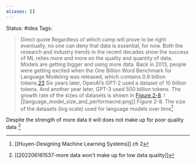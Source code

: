 ```yaml
---
aliases: []
---
```

Status: #idea
Tags: 

>Direct quote
>Regardless of which camp will prove to be right eventually, no one can deny that data is essential, for now. Both the research and industry trends in the recent decades show the success of ML relies more and more on the quality and quantity of data. Models are getting bigger and using more data. Back in 2013, people were getting excited when the One Billion Word Benchmark for Language Modeling was released, which contains 0.8 billion tokens.[23](https://learning.oreilly.com/library/view/designing-machine-learning/9781098107956/ch02.html#ch01fn56) Six years later, OpenAI’s GPT-2 used a dataset of 10 billion tokens. And another year later, GPT-3 used 500 billion tokens. The growth rate of the sizes of datasets is shown in [Figure 2-8](https://learning.oreilly.com/library/view/designing-machine-learning/9781098107956/ch02.html#the_size_of_the_datasets_left_parenthes).
>![[language_model_size_and_performacne.png]]
>Figure 2-8. The size of the datasets (log scale) used for language models over time[^1]

Despite the strength of more data it will does not make up for poor quality data [^2]
[^1]:[[Huyen-Designing Machine Learning Systems]] ch 2
[^2]:[[202206161537-more data won't make up for low data quality]]